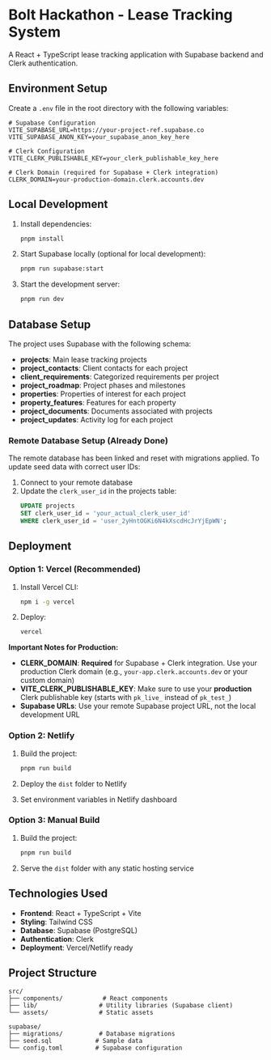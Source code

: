 # Bolt Hackathon - Lease Tracking System

A React + TypeScript lease tracking application with Supabase backend and Clerk authentication.

## Environment Setup

Create a `.env` file in the root directory with the following variables:

```env
# Supabase Configuration
VITE_SUPABASE_URL=https://your-project-ref.supabase.co
VITE_SUPABASE_ANON_KEY=your_supabase_anon_key_here

# Clerk Configuration
VITE_CLERK_PUBLISHABLE_KEY=your_clerk_publishable_key_here

# Clerk Domain (required for Supabase + Clerk integration)
CLERK_DOMAIN=your-production-domain.clerk.accounts.dev
```

## Local Development

1. Install dependencies:
   ```bash
   pnpm install
   ```

2. Start Supabase locally (optional for local development):
   ```bash
   pnpm run supabase:start
   ```

3. Start the development server:
   ```bash
   pnpm run dev
   ```

## Database Setup

The project uses Supabase with the following schema:
- **projects**: Main lease tracking projects
- **project_contacts**: Client contacts for each project
- **client_requirements**: Categorized requirements per project
- **project_roadmap**: Project phases and milestones
- **properties**: Properties of interest for each project
- **property_features**: Features for each property
- **project_documents**: Documents associated with projects
- **project_updates**: Activity log for each project

### Remote Database Setup (Already Done)

The remote database has been linked and reset with migrations applied. To update seed data with correct user IDs:

1. Connect to your remote database
2. Update the `clerk_user_id` in the projects table:
   ```sql
   UPDATE projects 
   SET clerk_user_id = 'your_actual_clerk_user_id' 
   WHERE clerk_user_id = 'user_2yHntOGKi6N4kXscdHcJrYjEpWN';
   ```

## Deployment

### Option 1: Vercel (Recommended)

1. Install Vercel CLI:
   ```bash
   npm i -g vercel
   ```

2. Deploy:
   ```bash
   vercel
   ```

**Important Notes for Production:**

- **CLERK_DOMAIN**: **Required** for Supabase + Clerk integration. Use your production Clerk domain (e.g., `your-app.clerk.accounts.dev` or your custom domain)
- **VITE_CLERK_PUBLISHABLE_KEY**: Make sure to use your **production** Clerk publishable key (starts with `pk_live_` instead of `pk_test_`)
- **Supabase URLs**: Use your remote Supabase project URL, not the local development URL

### Option 2: Netlify

1. Build the project:
   ```bash
   pnpm run build
   ```

2. Deploy the `dist` folder to Netlify

3. Set environment variables in Netlify dashboard

### Option 3: Manual Build

1. Build the project:
   ```bash
   pnpm run build
   ```

2. Serve the `dist` folder with any static hosting service

## Technologies Used

- **Frontend**: React + TypeScript + Vite
- **Styling**: Tailwind CSS
- **Database**: Supabase (PostgreSQL)
- **Authentication**: Clerk
- **Deployment**: Vercel/Netlify ready

## Project Structure

```
src/
├── components/           # React components
├── lib/                 # Utility libraries (Supabase client)
└── assets/              # Static assets

supabase/
├── migrations/          # Database migrations
├── seed.sql            # Sample data
└── config.toml         # Supabase configuration
```